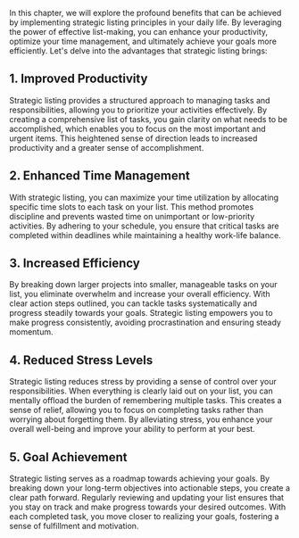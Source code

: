 
In this chapter, we will explore the profound benefits that can be achieved by implementing strategic listing principles in your daily life. By leveraging the power of effective list-making, you can enhance your productivity, optimize your time management, and ultimately achieve your goals more efficiently. Let's delve into the advantages that strategic listing brings:

1\. Improved Productivity
------------------------

Strategic listing provides a structured approach to managing tasks and responsibilities, allowing you to prioritize your activities effectively. By creating a comprehensive list of tasks, you gain clarity on what needs to be accomplished, which enables you to focus on the most important and urgent items. This heightened sense of direction leads to increased productivity and a greater sense of accomplishment.

2\. Enhanced Time Management
---------------------------

With strategic listing, you can maximize your time utilization by allocating specific time slots to each task on your list. This method promotes discipline and prevents wasted time on unimportant or low-priority activities. By adhering to your schedule, you ensure that critical tasks are completed within deadlines while maintaining a healthy work-life balance.

3\. Increased Efficiency
-----------------------

By breaking down larger projects into smaller, manageable tasks on your list, you eliminate overwhelm and increase your overall efficiency. With clear action steps outlined, you can tackle tasks systematically and progress steadily towards your goals. Strategic listing empowers you to make progress consistently, avoiding procrastination and ensuring steady momentum.

4\. Reduced Stress Levels
------------------------

Strategic listing reduces stress by providing a sense of control over your responsibilities. When everything is clearly laid out on your list, you can mentally offload the burden of remembering multiple tasks. This creates a sense of relief, allowing you to focus on completing tasks rather than worrying about forgetting them. By alleviating stress, you enhance your overall well-being and improve your ability to perform at your best.

5\. Goal Achievement
-------------------

Strategic listing serves as a roadmap towards achieving your goals. By breaking down your long-term objectives into actionable steps, you create a clear path forward. Regularly reviewing and updating your list ensures that you stay on track and make progress towards your desired outcomes. With each completed task, you move closer to realizing your goals, fostering a sense of fulfillment and motivation.
